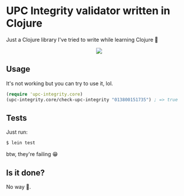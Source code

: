 UPC Integrity validator written in Clojure
===

Just a Clojure library I've tried to write while learning Clojure :sparkling_heart:

<p align="center">
  <img src=http://www.reactiongifs.com/r/werd.gif>
</p>

Usage
------

It's not working but you can try to use it, lol.

```clojure
(require 'upc-integrity.core)
(upc-integrity.core/check-upc-integrity "013800151735") ; => true
```

Tests
-----

Just run:

```bash
$ lein test
```

btw, they're failing :grin:

Is it done?
-----------
No way :wrench:.
